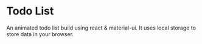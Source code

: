 # Todo List

An animated todo list build using react & material-ui. It uses local storage to store data in your browser.
